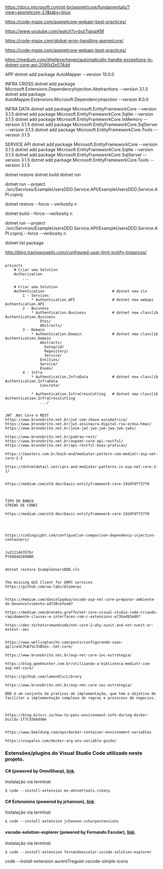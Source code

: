 

https://docs.microsoft.com/pt-br/aspnet/core/fundamentals/?view=aspnetcore-3.1&tabs=linux

https://code-maze.com/aspnetcore-webapi-best-practices/


https://www.youtube.com/watch?v=but7jqjopKM

https://code-maze.com/global-error-handling-aspnetcore/


https://code-maze.com/aspnetcore-webapi-best-practices/

https://medium.com/@jelleverheyen/automatically-handle-exceptions-in-dotnet-core-api-2090d2e574dd


APP
dotnet add package AutoMapper --version 10.0.0

INFRA CROSS
dotnet add package Microsoft.Extensions.DependencyInjection.Abstractions --version 3.1.5
dotnet add package AutoMapper.Extensions.Microsoft.DependencyInjection --version 8.0.0

INFRA DATA
dotnet add package Microsoft.EntityFrameworkCore --version 3.1.5
dotnet add package Microsoft.EntityFrameworkCore.Sqlite --version 3.1.5
dotnet add package Microsoft.EntityFrameworkCore.InMemory --version 3.1.5
dotnet add package Microsoft.EntityFrameworkCore.SqlServer --version 3.1.5
dotnet add package Microsoft.EntityFrameworkCore.Tools --version 3.1.5

SERVICE API
dotnet add package Microsoft.EntityFrameworkCore --version 3.1.5
dotnet add package Microsoft.EntityFrameworkCore.Sqlite --version 3.1.5
dotnet add package Microsoft.EntityFrameworkCore.SqlServer --version 3.1.5
dotnet add package Microsoft.EntityFrameworkCore.Tools --version 3.1.5




dotnet restore
dotnet build
dotnet run

dotnet run --project ./src/Services/ExampleUsersDDD.Service.API/ExampleUsersDDD.Service.API.csproj

dotnet restore --force --verbosity n

dotnet build --force --verbosity n

dotnet run --project ./src/Services/ExampleUsersDDD.Service.API/ExampleUsersDDD.Service.API.csproj --force --verbosity n

dotnet list package



http://blog.travisgosselin.com/configured-user-limit-inotify-instances/



```text

projects
    # Criar uma Solution
    Authorization
        ...

    # Criar uma Solution
    Authentication                               # dotnet new sln
        1 - Services
            * Authentication.API                 # dotnet new webapi Authentication.API
        2 - Business
            * Authentication.Business            # dotnet new classlib Authentication.Business
                Dtos/
                Abstracts/
        3 - Domain
            * Authentication.Domain              # dotnet new classlib Authentication.Domain
                Abstracts/
                  Datagrid/
                  Repository/
                  Service/
                Entities/
                Service/
                Enums/
        4 - Infra
            * Authentication.InfraData           # dotnet new classlib Authentication.InfraData
                Concrete/
                
            * Authentication.InfraCrossCutting   # dotnet new classlib Authentication.InfraCrossCutting
                .../


JWT .Net Core e REST
https://www.brunobrito.net.br/jwt-com-chave-assimetrica/
https://www.brunobrito.net.br/jwt-assinaura-digital-rsa-ecdsa-hmac/
https://www.brunobrito.net.br/jose-jwt-jws-jwe-jwa-jwk-jwks/

https://www.brunobrito.net.br/padrao-rest/
https://www.brunobrito.net.br/aspnet-core-api-restful/
https://www.brunobrito.net.br/api-restful-boas-praticas/

https://imasters.com.br/back-end/mediator-pattern-com-mediatr-asp-net-core-2-2

https://dotnetdetail.net/cqrs-and-mediator-patterns-in-asp-net-core-3-1/


https://medium.com/old-dev/basic-entityframework-core-192dfdff37f8



TIPO DO BANCO
STRING DE CONEC

https://medium.com/old-dev/basic-entityframework-core-192dfdff37f8




https://codingsight.com/configuation-comparison-dependency-injection-containers/


Ju212146357br
PY488482898BR


dotnet restore ExampleUsersDDD.sln 


The missing GUI Client for GRPC services
https://github.com/uw-labs/bloomrpc


https://medium.com/danielpadua/vscode-asp-net-core-preparar-ambiente-de-desenvolvimento-adf30cefea07

https://medium.com/@renato.groffe/net-core-visual-studio-code-criando-rapidamente-classes-e-interfaces-com-c-extensions-e73bad83e867

https://dev.to/hatsrumandcode/net-core-2-why-xunit-and-not-nunit-or-mstest--aei


https://www.wellingtonjhn.com/posts/configurando-suas-aplica%C3%A7%C3%B5es-.net-core/

https://www.brunobrito.net.br/asp-net-core-ioc-estrategia/

https://blog.geekhunter.com.br/utilizando-a-biblioteca-mediatr-com-asp-net-core/

https://github.com/lamondlu/Library

https://www.brunobrito.net.br/asp-net-core-ioc-estrategia/

DDD é um conjunto de praticas de implementação, que tem o objetivo de facilitar a implementação complexo de regras e processos de negocios.



https://blog.bitsrc.io/how-to-pass-environment-info-during-docker-builds-1f7c5566dd0e


https://www.baeldung.com/ops/docker-container-environment-variables

https://vsupalov.com/docker-arg-env-variable-guide/

```


### Extensões/plugins do Visual Studio Code utilizado neste projeto.

#### C# (powered by OmniSharp), [link](https://marketplace.visualstudio.com/items?itemName=ms-dotnettools.csharp).

Instalação via terminal:

```shell
$ code --install-extension ms-dotnettools.csharp
```

#### C# Extensions (powered by jchannon), [link](https://marketplace.visualstudio.com/items?itemName=jchannon.csharpextensions).

Instalação via terminal:

```shell
$ code --install-extension jchannon.csharpextensions
```

#### vscode-solution-explorer (powered by Fernando Escolar), [link](https://marketplace.visualstudio.com/items?itemName=fernandoescolar.vscode-solution-explorer).

Instalação via terminal:

```shell
$ code --install-extension fernandoescolar.vscode-solution-explorer
```



code --install-extension aurentTreguier.vscode-simple-icons
